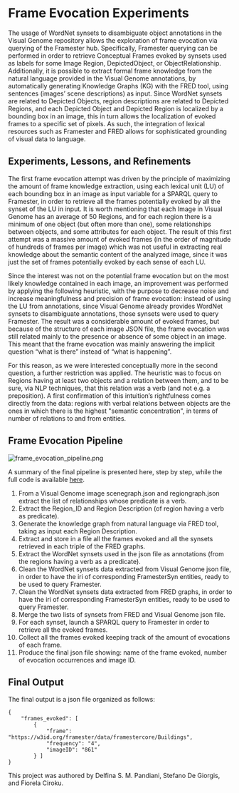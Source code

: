 # Frame Evocation Experiments

The usage of WordNet synsets to disambiguate object annotations in the Visual Genome repository allows the exploration of frame evocation via querying of the Framester hub. Specifically, Framester querying can be performed in order to retrieve Conceptual Frames evoked by synsets used as labels for some Image Region, DepictedObject, or ObjectRelationship. Additionally, it is possible to extract formal frame knowledge from the natural language provided in the Visual Genome annotations, by automatically generating Knowledge Graphs (KG) with the FRED tool, using sentences (images’ scene descriptions) as input. Since WordNet synsets are related to Depicted Objects, region descriptions are related to Depicted Regions, and each Depicted Object and Depicted Region is localized by a bounding box in an image, this in turn allows the localization of evoked frames to a specific set of pixels. As such, the integration of lexical resources such as Framester and FRED allows for sophisticated grounding of visual data to language.

## Experiments, Lessons, and Refinements

The first frame evocation attempt was driven by the principle of maximizing the amount of frame knowledge extraction, using each lexical unit (LU) of each bounding box in an image as input variable for a SPARQL query to Framester, in order to retrieve all the frames potentially evoked by all the synset of the LU in input. It is worth mentioning that each Image in Visual Genome has an average of 50 Regions, and for each region there is a minimum of one object (but often more than one), some relationships between objects, and some attributes for each object. The result of this first attempt was a massive amount of evoked frames (in the order of magnitude of hundreds of frames per image) which was not useful in extracting real knowledge about the semantic content of the analyzed image, since it was just the set of frames potentially evoked by each sense of each LU.

Since the interest was not on the potential frame evocation but on the most likely knowledge contained in each image, an improvement was performed by applying the following heuristic, with the purpose to decrease noise and increase meaningfulness and precision of frame evocation: instead of using the LU from annotations, since Visual Genome already provides WordNet synsets to disambiguate annotations, those synsets were used to query Framester. The result was a considerable amount of evoked frames, but because of the structure of each image JSON file, the frame evocation was still related mainly to the presence or absence of some object in an image. This meant that the frame evocation was mainly answering the implicit question “what is there” instead of “what is happening”. 

For this reason, as we were interested conceptually more in the second question, a further restriction was applied. The heuristic was to focus on Regions having at least two objects and a relation between them, and to be sure, via NLP techniques, that this relation was a verb (and not e.g. a preposition). A first confirmation of this intuition’s rightfulness comes directly from the data: regions with verbal relations between objects are the ones in which there is the highest "semantic concentration", in terms of number of relations to and from entities.



## Frame Evocation Pipeline

![frame_evocation_pipeline.png](https://raw.githubusercontent.com/delfimpandiani/visualsense/main/5_Frame_Evocation/frame_evocation_pipeline.png)

A summary of the final pipeline is presented here, step by step, while the full code is available [here](https://raw.githubusercontent.com/delfimpandiani/visualsense/main/5_Frame_Evocation/pipeline_cleaned.py).

1. From a Visual Genome image scenegraph.json and regiongraph.json extract the list of relationships whose predicate is a verb.
2. Extract the Region_ID and Region Description (of region having a verb as predicate).
3. Generate the knowledge graph from natural language via FRED tool, taking as input each Region Description.
4. Extract and store in a file all the frames evoked and all the synsets retrieved in each triple of the FRED graphs.
5. Extract the WordNet synsets used in the json file as annotations (from the regions having a verb as a predicate).
6. Clean the WordNet synsets data extracted from Visual Genome json file, in order to have the iri of corresponding FramesterSyn entities, ready to be used to query Framester.
7. Clean the WordNet synsets data extracted from FRED graphs, in order to have the iri of corresponding FramesterSyn entities, ready to be used to query Framester.
8. Merge the two lists of synsets from FRED and Visual Genome json file.
9. For each synset, launch a SPARQL query to Framester in order to retrieve all the evoked frames.
10. Collect all the frames evoked keeping track of the amount of evocations of each frame.
11. Produce the final json file showing: name of the frame evoked, number of evocation occurrences and image ID.


## Final Output

The final output is a json file organized as follows:

```
{
    "frames_evoked": [
        {
            "frame": "https://w3id.org/framester/data/framestercore/Buildings",
            "frequency": "4",
            "imageID": "861"
        } ]
}

```



This project was authored by Delfina S. M. Pandiani, Stefano De Giorgis, and Fiorela Ciroku.


